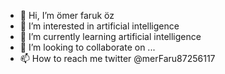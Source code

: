 - 👋 Hi, I’m ömer faruk öz
- 👀 I’m interested in artificial intelligence
- 🌱 I’m currently learning artificial intelligence
- 💞️ I’m looking to collaborate on ...
- 📫 How to reach me twitter @merFaru87256117

<!---
omer0909/omer0909 is a ✨ special ✨ repository because its `README.md` (this file) appears on your GitHub profile.
You can click the Preview link to take a look at your changes.
--->
